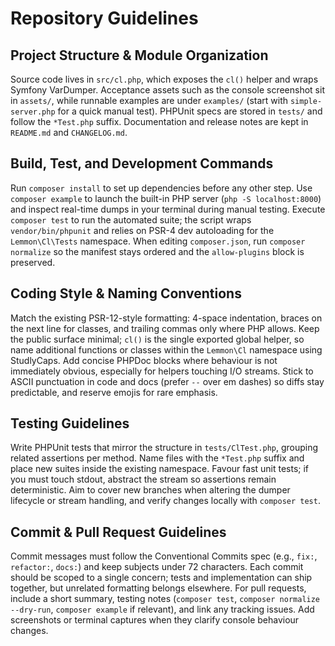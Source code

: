 # Repository Guidelines

## Project Structure & Module Organization
Source code lives in `src/cl.php`, which exposes the `cl()` helper and wraps Symfony VarDumper. Acceptance assets such as the console screenshot sit in `assets/`, while runnable examples are under `examples/` (start with `simple-server.php` for a quick manual test). PHPUnit specs are stored in `tests/` and follow the `*Test.php` suffix. Documentation and release notes are kept in `README.md` and `CHANGELOG.md`.

## Build, Test, and Development Commands
Run `composer install` to set up dependencies before any other step. Use `composer example` to launch the built-in PHP server (`php -S localhost:8000`) and inspect real-time dumps in your terminal during manual testing. Execute `composer test` to run the automated suite; the script wraps `vendor/bin/phpunit` and relies on PSR-4 dev autoloading for the `Lemmon\Cl\Tests` namespace. When editing `composer.json`, run `composer normalize` so the manifest stays ordered and the `allow-plugins` block is preserved.

## Coding Style & Naming Conventions
Match the existing PSR-12-style formatting: 4-space indentation, braces on the next line for classes, and trailing commas only where PHP allows. Keep the public surface minimal; `cl()` is the single exported global helper, so name additional functions or classes within the `Lemmon\Cl` namespace using StudlyCaps. Add concise PHPDoc blocks where behaviour is not immediately obvious, especially for helpers touching I/O streams. Stick to ASCII punctuation in code and docs (prefer `--` over em dashes) so diffs stay predictable, and reserve emojis for rare emphasis.

## Testing Guidelines
Write PHPUnit tests that mirror the structure in `tests/ClTest.php`, grouping related assertions per method. Name files with the `*Test.php` suffix and place new suites inside the existing namespace. Favour fast unit tests; if you must touch stdout, abstract the stream so assertions remain deterministic. Aim to cover new branches when altering the dumper lifecycle or stream handling, and verify changes locally with `composer test`.

## Commit & Pull Request Guidelines
Commit messages must follow the Conventional Commits spec (e.g., `fix:`, `refactor:`, `docs:`) and keep subjects under 72 characters. Each commit should be scoped to a single concern; tests and implementation can ship together, but unrelated formatting belongs elsewhere. For pull requests, include a short summary, testing notes (`composer test`, `composer normalize --dry-run`, `composer example` if relevant), and link any tracking issues. Add screenshots or terminal captures when they clarify console behaviour changes.
